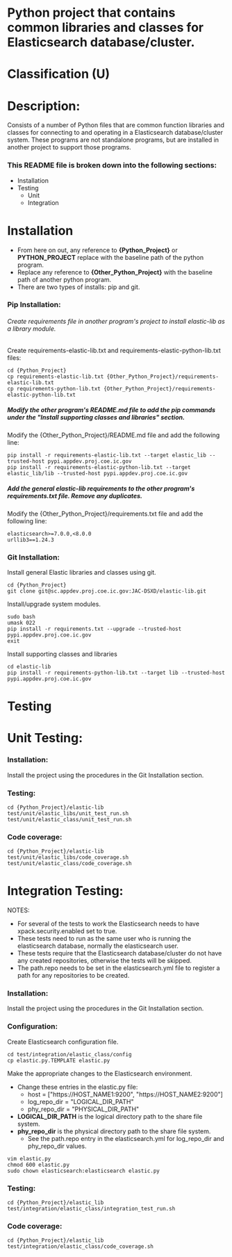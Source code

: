 # Python project that contains common libraries and classes for Elasticsearch database/cluster.
# Classification (U)

# Description:
  Consists of a number of Python files that are common function libraries and classes for connecting to and operating in a Elasticsearch database/cluster system.  These programs are not standalone programs, but are installed in another project to support those programs.


### This README file is broken down into the following sections:
  *  Installation
  *  Testing
     - Unit
     - Integration


# Installation
  * From here on out, any reference to **{Python_Project}** or **PYTHON_PROJECT** replace with the baseline path of the python program.
  * Replace any reference to **{Other_Python_Project}** with the baseline path of another python program.
  * There are two types of installs: pip and git.

### Pip Installation:

###### Create requirements file in another program's project to install elastic-lib as a library module.

Create requirements-elastic-lib.txt and requirements-elastic-python-lib.txt files:

```
cd {Python_Project}
cp requirements-elastic-lib.txt {Other_Python_Project}/requirements-elastic-lib.txt
cp requirements-python-lib.txt {Other_Python_Project}/requirements-elastic-python-lib.txt
```

##### Modify the other program's README.md file to add the pip commands under the "Install supporting classes and libraries" section.

Modify the {Other_Python_Project}/README.md file and add the following line:

```
pip install -r requirements-elastic-lib.txt --target elastic_lib --trusted-host pypi.appdev.proj.coe.ic.gov
pip install -r requirements-elastic-python-lib.txt --target elastic_lib/lib --trusted-host pypi.appdev.proj.coe.ic.gov
```

##### Add the general elastic-lib requirements to the other program's requirements.txt file.  Remove any duplicates.

Modify the {Other_Python_Project}/requirements.txt file and add the following line:

```
elasticsearch>=7.0.0,<8.0.0
urllib3==1.24.3
```

### Git Installation:

Install general Elastic libraries and classes using git.

```
cd {Python_Project}
git clone git@sc.appdev.proj.coe.ic.gov:JAC-DSXD/elastic-lib.git
```

Install/upgrade system modules.

```
sudo bash
umask 022
pip install -r requirements.txt --upgrade --trusted-host pypi.appdev.proj.coe.ic.gov
exit
```

Install supporting classes and libraries

```
cd elastic-lib
pip install -r requirements-python-lib.txt --target lib --trusted-host pypi.appdev.proj.coe.ic.gov
```


# Testing

# Unit Testing:

### Installation:

Install the project using the procedures in the Git Installation section.

### Testing:

```
cd {Python_Project}/elastic-lib
test/unit/elastic_libs/unit_test_run.sh
test/unit/elastic_class/unit_test_run.sh
```

### Code coverage:

```
cd {Python_Project}/elastic-lib
test/unit/elastic_libs/code_coverage.sh
test/unit/elastic_class/code_coverage.sh
```


# Integration Testing:

NOTES:
  * For several of the tests to work the Elasticsearch needs to have xpack.security.enabled set to true.
  * These tests need to run as the same user who is running the elasticsearch database, normally the elasticsearch user.
  * These tests require that the Elasticsearch database/cluster do not have any created repositories, otherwise the tests will be skipped.  
  * The path.repo needs to be set in the elasticsearch.yml file to register a path for any repositories to be created.

### Installation:

Install the project using the procedures in the Git Installation section.

### Configuration:

Create Elasticsearch configuration file.

```
cd test/integration/elastic_class/config
cp elastic.py.TEMPLATE elastic.py
```

Make the appropriate changes to the Elasticsearch environment.
  * Change these entries in the elastic.py file:
    - host = ["https://HOST_NAME1:9200", "https://HOST_NAME2:9200"]
    - log_repo_dir = "LOGICAL_DIR_PATH"
    - phy_repo_dir = "PHYSICAL_DIR_PATH"
  * **LOGICAL_DIR_PATH** is the logical directory path to the share file system.
  * **phy_repo_dir** is the physical directory path to the share file system.
    - See the path.repo entry in the elasticsearch.yml for log_repo_dir and phy_repo_dir values.

```
vim elastic.py
chmod 600 elastic.py
sudo chown elasticsearch:elasticsearch elastic.py
```

### Testing:

```
cd {Python_Project}/elastic_lib
test/integration/elastic_class/integration_test_run.sh
```

### Code coverage:

```
cd {Python_Project}/elastic_lib
test/integration/elastic_class/code_coverage.sh
```

